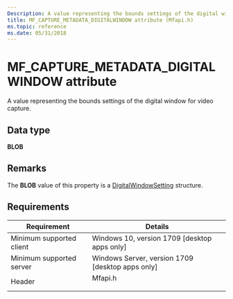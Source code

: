 ```yaml
---
Description: A value representing the bounds settings of the digital window for video capture.
title: MF_CAPTURE_METADATA_DIGITALWINDOW attribute (Mfapi.h)
ms.topic: reference
ms.date: 05/31/2018
---
```


# MF\_CAPTURE\_METADATA\_DIGITALWINDOW attribute

A value representing the bounds settings of the digital window for video capture.

## Data type

**BLOB**

## Remarks

The **BLOB** value of this property is a [DigitalWindowSetting](/windows/win32/api/mfapi/ns-mfapi-digitalwindowsetting) structure.

## Requirements



|   Requirement                  |              Details               |
|-------------------------------------|---------------------------------------|
| Minimum supported client<br/> | Windows 10, version 1709 \[desktop apps only\]<br/>                          |
| Minimum supported server<br/> | Windows Server, version 1709 \[desktop apps only\]<br/>                      |
| Header<br/>                   | <dl> <dt>Mfapi.h</dt> </dl> |



 

 




